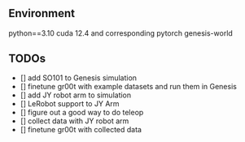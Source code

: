 # 
## Environment
python==3.10
cuda 12.4 and corresponding pytorch
genesis-world

## TODOs
- [] add SO101 to Genesis simulation
- [] finetune gr00t with example datasets and run them in Genesis
- [] add JY robot arm to simulation
- [] LeRobot support to JY Arm
- [] figure out a good way to do teleop
- [] collect data with JY robot arm
- [] finetune gr00t with collected data
